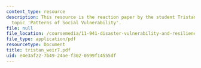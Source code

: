 ```yaml
---
content_type: resource
description: This resource is the reaction paper by the student Tristan Weir on the
  topic 'Patterns of Social Vulnerability'.
file: null
file_location: /coursemedia/11-941-disaster-vulnerability-and-resilience-spring-2005/e4e3af227b4924aef3020599f14555df_tristan_weir7.pdf
file_type: application/pdf
resourcetype: Document
title: tristan_weir7.pdf
uid: e4e3af22-7b49-24ae-f302-0599f14555df
---
```

